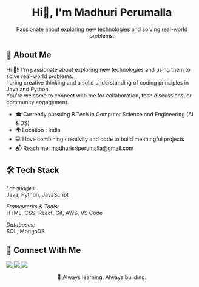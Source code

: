 <h1 align="center">Hi👋, I'm Madhuri Perumalla</h1>
<p align="center">
  Passionate about exploring new technologies and solving real-world problems.
</p>



## 🧠 About Me

Hi 👋!! I'm passionate about exploring new technologies and using them to solve real-world problems.  
I bring creative thinking and a solid understanding of coding principles in Java and Python.  
You're welcome to connect with me for collaboration, tech discussions, or community engagement.

- 🎓 Currently pursuing B.Tech in Computer Science and Engineering (AI & DS)
- 🌍 Location : India
- 💻 I love combining creativity and code to build meaningful projects
- 📬 Reach me: madhurisriperumalla@gmail.com



## 🛠 Tech Stack

*Languages:*  
Java, Python, JavaScript  

*Frameworks & Tools:*  
HTML, CSS, React, Git, AWS, VS Code  

*Databases:*  
SQL, MongoDB




## 🤝 Connect With Me

<p>
  <a href="https://linkedin.com/in/madhuri">
    <img src="https://img.shields.io/badge/-LinkedIn-blue?style=flat&logo=linkedin" />
  </a>
  <a href="mailto:madhurisriperumalla@gmail.com">
    <img src="https://img.shields.io/badge/-Email-D14836?style=flat&logo=gmail&logoColor=white" />
  </a>
  <a href="https://yourportfolio.com">
    <img src="https://img.shields.io/badge/-Portfolio-lightgrey?style=flat&logo=windowsterminal" />
  </a>
</p>



<p align="center">
  🚀 Always learning. Always building.
</p>

<!--
**madhuri-perumalla/madhuri-perumalla** is a ✨ _special_ ✨ repository because its `README.md` (this file) appears on your GitHub profile.

Here are some ideas to get you started:

- 🔭 I’m currently working on ...
- 🌱 I’m currently learning ...
- 👯 I’m looking to collaborate on ...
- 🤔 I’m looking for help with ...
- 💬 Ask me about ...
- 📫 How to reach me: ...
- 😄 Pronouns: ...
- ⚡ Fun fact: ...
-->
